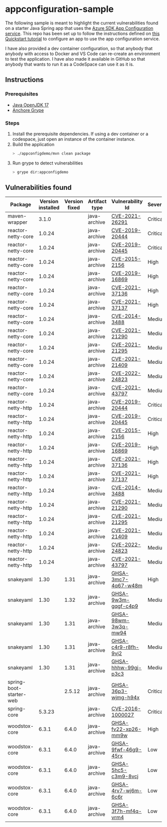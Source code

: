 # appconfiguration-sample

The following sample is meant to highlight the current vulnerabilities found on a starter Java Spring app that uses the [Azure SDK App Configuration service](https://learn.microsoft.com/en-us/java/api/overview/azure/spring-cloud-starter-appconfiguration-config-readme?source=recommendations&view=azure-java-stable). This repo has been set up to follow the instructions defined on [this Quickstart tutorial](https://learn.microsoft.com/en-us/azure/azure-app-configuration/quickstart-java-spring-app) to configure an app to use the app configuration service.

I have also provided a dev container configuration, so that anybody that anybody with access to Docker and VS Code can re-create an environment to test the application. I have also made it available in GitHub so that anybody that wants to run it as a CodeSpace can use it as it is.

## Instructions

### Prerequisites
- [Java OpenJDK 17](https://www.microsoft.com/openjdk)
- [Anchore Grype](https://github.com/anchore/grype#installation)

### Steps
1. Install the prerequisite dependencies. If using a dev container or a codespace, just open an instance of the container instance.
2. Build the application
    ```bash
    > ./appconfigdemo/mvn clean package
    ```
3. Run grype to detect vulnerabilities
    ```bash
    > grype dir:appconfigdemo
    ```

## Vulnerabilities found
Package                 | Version installed | Version fixed | Artifact type | Vulnerability Id                                                         | Severity
------------------------|-------------------|---------------|---------------|--------------------------------------------------------------------------|---------
maven-wrapper           | 3.1.0             |               | java-archive  | [CVE-2021-26291](https://nvd.nist.gov/vuln/detail/CVE-2021-26291)        | Critical  
reactor-netty-core      | 1.0.24            |               | java-archive  | [CVE-2019-20444](https://nvd.nist.gov/vuln/detail/CVE-2019-20444)        | Critical  
reactor-netty-core      | 1.0.24            |               | java-archive  | [CVE-2019-20445](https://nvd.nist.gov/vuln/detail/CVE-2019-20445)        | Critical  
reactor-netty-core      | 1.0.24            |               | java-archive  | [CVE-2015-2156](https://nvd.nist.gov/vuln/detail/CVE-2015-2156)          | High      
reactor-netty-core      | 1.0.24            |               | java-archive  | [CVE-2019-16869](https://nvd.nist.gov/vuln/detail/CVE-2019-16869)        | High      
reactor-netty-core      | 1.0.24            |               | java-archive  | [CVE-2021-37136](https://nvd.nist.gov/vuln/detail/CVE-2021-37136)        | High      
reactor-netty-core      | 1.0.24            |               | java-archive  | [CVE-2021-37137](https://nvd.nist.gov/vuln/detail/CVE-2021-37137)        | High      
reactor-netty-core      | 1.0.24            |               | java-archive  | [CVE-2014-3488](https://nvd.nist.gov/vuln/detail/CVE-2014-3488)          | Medium    
reactor-netty-core      | 1.0.24            |               | java-archive  | [CVE-2021-21290](https://nvd.nist.gov/vuln/detail/CVE-2021-21290)        | Medium    
reactor-netty-core      | 1.0.24            |               | java-archive  | [CVE-2021-21295](https://nvd.nist.gov/vuln/detail/CVE-2021-21295)        | Medium    
reactor-netty-core      | 1.0.24            |               | java-archive  | [CVE-2021-21409](https://nvd.nist.gov/vuln/detail/CVE-2021-21409)        | Medium    
reactor-netty-core      | 1.0.24            |               | java-archive  | [CVE-2022-24823](https://nvd.nist.gov/vuln/detail/CVE-2022-24823)        | Medium    
reactor-netty-core      | 1.0.24            |               | java-archive  | [CVE-2021-43797](https://nvd.nist.gov/vuln/detail/CVE-2021-43797)        | Medium    
reactor-netty-http      | 1.0.24            |               | java-archive  | [CVE-2019-20444](https://nvd.nist.gov/vuln/detail/CVE-2019-20444)        | Critical  
reactor-netty-http      | 1.0.24            |               | java-archive  | [CVE-2019-20445](https://nvd.nist.gov/vuln/detail/CVE-2019-20445)        | Critical  
reactor-netty-http      | 1.0.24            |               | java-archive  | [CVE-2015-2156](https://nvd.nist.gov/vuln/detail/CVE-2015-2156)          | High      
reactor-netty-http      | 1.0.24            |               | java-archive  | [CVE-2019-16869](https://nvd.nist.gov/vuln/detail/CVE-2019-16869)        | High      
reactor-netty-http      | 1.0.24            |               | java-archive  | [CVE-2021-37136](https://nvd.nist.gov/vuln/detail/CVE-2021-37136)        | High      
reactor-netty-http      | 1.0.24            |               | java-archive  | [CVE-2021-37137](https://nvd.nist.gov/vuln/detail/CVE-2021-37137)        | High      
reactor-netty-http      | 1.0.24            |               | java-archive  | [CVE-2014-3488](https://nvd.nist.gov/vuln/detail/CVE-2014-3488)          | Medium    
reactor-netty-http      | 1.0.24            |               | java-archive  | [CVE-2021-21290](https://nvd.nist.gov/vuln/detail/CVE-2021-21290)        | Medium    
reactor-netty-http      | 1.0.24            |               | java-archive  | [CVE-2021-21295](https://nvd.nist.gov/vuln/detail/CVE-2021-21295)        | Medium    
reactor-netty-http      | 1.0.24            |               | java-archive  | [CVE-2021-21409](https://nvd.nist.gov/vuln/detail/CVE-2021-21409)        | Medium    
reactor-netty-http      | 1.0.24            |               | java-archive  | [CVE-2022-24823](https://nvd.nist.gov/vuln/detail/CVE-2022-24823)        | Medium    
reactor-netty-http      | 1.0.24            |               | java-archive  | [CVE-2021-43797](https://nvd.nist.gov/vuln/detail/CVE-2021-43797)        | Medium    
snakeyaml               | 1.30              | 1.31          | java-archive  | [GHSA-3mc7-4q67-w48m](https://github.com/advisories/GHSA-3mc7-4q67-w48m) |  High      
snakeyaml               | 1.30              | 1.32          | java-archive  | [GHSA-9w3m-gqgf-c4p9](https://github.com/advisories/GHSA-9w3m-gqgf-c4p9) |  Medium    
snakeyaml               | 1.30              | 1.31          | java-archive  | [GHSA-98wm-3w3q-mw94](https://github.com/advisories/98wm-3w3q-mw94)      |  Medium    
snakeyaml               | 1.30              | 1.31          | java-archive  | [GHSA-c4r9-r8fh-9vj2](https://github.com/advisories/GHSA-c4r9-r8fh-9vj2) |  Medium    
snakeyaml               | 1.30              | 1.31          | java-archive  | [GHSA-hhhw-99gj-p3c3](https://github.com/advisories/GHSA-hhhw-99gj-p3c3) |  Medium    
spring-boot-starter-web |                   | 2.5.12        | java-archive  | [GHSA-36p3-wjmg-h94x](https://github.com/advisories/GHSA-36p3-wjmg-h94x) |  Critical  
spring-core             | 5.3.23            |               | java-archive  | [CVE-2016-1000027](https://nvd.nist.gov/vuln/detail/CVE-2016-1000027)    |  Critical  
woodstox-core           | 6.3.1             | 6.4.0         | java-archive  | [GHSA-fv22-xp26-mm9w](https://github.com/advisories/GHSA-fv22-xp26-mm9w) |  High      
woodstox-core           | 6.3.1             | 6.4.0         | java-archive  | [GHSA-9fwf-46g9-45rx](https://github.com/advisories/GHSA-9fwf-46g9-45rx) |  Low       
woodstox-core           | 6.3.1             | 6.4.0         | java-archive  | [GHSA-5hc5-c3m9-8vcj](https://github.com/advisories/GHSA-5hc5-c3m9-8vcj) |  Low       
woodstox-core           | 6.3.1             | 6.4.0         | java-archive  | [GHSA-4rv7-wj6m-6c6r](https://github.com/advisories/GHSA-4rv7-wj6m-6c6r) |  Low       
woodstox-core           | 6.3.1             | 6.4.0         | java-archive  | [GHSA-3f7h-mf4q-vrm4](https://github.com/advisories/GHSA-3f7h-mf4q-vrm4) |  Low
